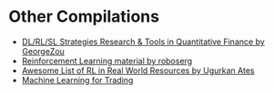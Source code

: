 # Other Compilations

- [DL/RL/SL Strategies Research & Tools in Quantitative Finance by GeorgeZou](https://github.com/georgezouq/awesome-ai-in-finance)
- [Reinforcement Learning material by roboserg](https://github.com/roboserg/rl)
- [Awesome List of RL in Real World Resources by Ugurkan Ates](https://github.com/ugurkanates/awesome-real-world-rl)
- [Machine Learning for Trading](https://github.com/stefan-jansen/machine-learning-for-trading)
